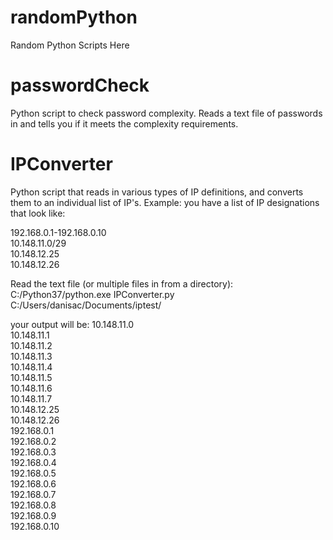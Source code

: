 # randomPython
Random Python Scripts Here

# passwordCheck
Python script to check password complexity. Reads a text file of passwords in and tells you if it meets the complexity requirements.

# IPConverter
Python script that reads in various types of IP definitions, and converts them to an individual list of IP's.
Example: you have a list of IP designations that look like:

192.168.0.1-192.168.0.10  
10.148.11.0/29  
10.148.12.25  
10.148.12.26  

Read the text file (or multiple files in from a directory):
C:/Python37/python.exe IPConverter.py C:/Users/danisac/Documents/iptest/

your output will be:
10.148.11.0  
10.148.11.1  
10.148.11.2  
10.148.11.3  
10.148.11.4  
10.148.11.5  
10.148.11.6  
10.148.11.7  
10.148.12.25  
10.148.12.26  
192.168.0.1  
192.168.0.2  
192.168.0.3  
192.168.0.4  
192.168.0.5  
192.168.0.6  
192.168.0.7  
192.168.0.8  
192.168.0.9  
192.168.0.10  
